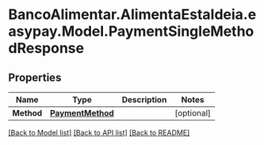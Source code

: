 # BancoAlimentar.AlimentaEstaIdeia.easypay.Model.PaymentSingleMethodResponse
## Properties

Name | Type | Description | Notes
------------ | ------------- | ------------- | -------------
**Method** | [**PaymentMethod**](PaymentMethod.md) |  | [optional] 

[[Back to Model list]](../README.md#documentation-for-models) [[Back to API list]](../README.md#documentation-for-api-endpoints) [[Back to README]](../README.md)

